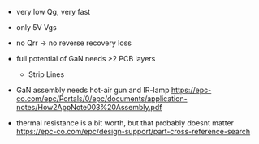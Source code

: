 
- very low Qg, very fast 
- only 5V Vgs
- no Qrr -> no reverse recovery loss


- full potential of GaN needs >2 PCB layers
  - Strip Lines
- GaN assembly needs hot-air gun and IR-lamp https://epc-co.com/epc/Portals/0/epc/documents/application-notes/How2AppNote003%20Assembly.pdf
- thermal resistance is a bit worth, but that probably doesnt matter
https://epc-co.com/epc/design-support/part-cross-reference-search